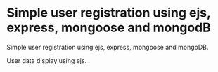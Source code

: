 # Simple user registration using ejs, express, mongoose and mongodB

Simple user registration using ejs, express, mongoose and mongoDB.

User data display using ejs.
